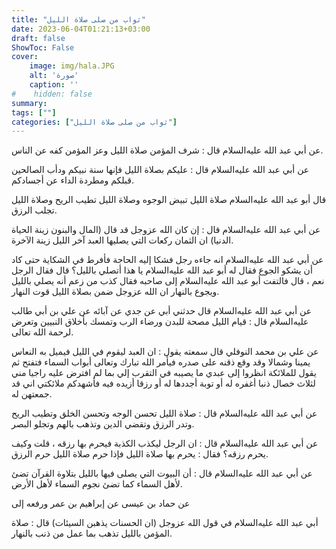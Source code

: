 ```yaml
---
title: "ثواب من صلى صلاة الليل"
date: 2023-06-04T01:21:13+03:00
draft: false
ShowToc: False
cover:
    image: img/hala.JPG
    alt: 'صورة'
    caption: ''
#    hidden: false
summary: 
tags: [""]
categories: ["ثواب من صلى صلاة الليل"]
---
```

عن أبي عبد الله عليه‌السلام
قال : شرف المؤمن صلاة الليل وعز المؤمن كفه عن الناس.

عن أبي عبد الله عليه‌السلام قال : عليكم بصلاة الليل فإنها سنة
نبيكم ودأب الصالحين قبلكم ومطردة الداء عن أجسادكم.

قال أبو عبد الله عليه‌السلام صلاة الليل تبيض الوجوه
وصلاة الليل تطيب الريح وصلاة الليل تجلب الرزق.

عن أبي عبد الله عليه‌السلام قال : إن كان الله عزوجل قد قال
(المال والبنون زينة الحياة الدنيا) ان الثمان ركعات التي يصليها العبد
آخر الليل زينة الآخرة.

عن أبي عبد الله عليه‌السلام انه جاءه رجل فشكا إليه الحاجة
فأفرط في الشكاية حتى كاد أن يشكو الجوع فقال له أبو عبد الله عليه‌السلام يا هذا
أتصلي بالليل؟ قال فقال الرجل نعم ، قال فالتفت أبو عبد الله عليه‌السلام إلى
صاحبه فقال كذب من زعم أنه يصلي بالليل ويجوع بالنهار ان الله عزوجل
ضمن بصلاة الليل قوت النهار.

عن أبي عبد الله عليه‌السلام
قال حدثني أبي عن جدي عن آبائه عن علي بن أبي طالب عليه‌السلام قال :
قيام الليل مصحة للبدن ورضاء الرب وتمسك بأخلاق النبيين وتعرض
لرحمة الله تعالى.

عن علي بن محمد النوفلي قال سمعته يقول :
ان العبد ليقوم في الليل فيميل به النعاس يمينا وشمالا وقد وقع ذقنه على
صدره فيأمر الله تبارك وتعالى أبواب السماء فتفتح ثم يقول للملائكة
انظروا إلى عبدي ما يصيبه في التقرب إلي بما لم افترض عليه راجيا مني
لثلاث خصال ذنبا أغفره له أو توبة أجددها له أو رزقا أزيده فيه فأشهدكم
ملائكتي اني قد جمعتهن له.

عن أبي عبد الله عليه‌السلام قال : صلاة الليل تحسن
الوجه وتحسن الخلق وتطيب الريح وتدر الرزق وتقضي الدين وتذهب
بالهم وتجلو البصر.

عن أبي عبد الله عليه‌السلام قال : ان الرجل ليكذب الكذبة
فيحرم بها رزقه ، قلت وكيف يحرم رزقه؟ فقال : يحرم بها صلاة الليل
فإذا حرم صلاة الليل حرم الرزق.

عن أبي عبد الله عليه‌السلام قال :
أن البيوت التي يصلى فيها بالليل بتلاوة القرآن تضئ لأهل السماء كما
تضئ نجوم السماء لأهل الأرض.

عن حماد بن عيسى عن إبراهيم بن عمر ورفعه إلى
 
أبي عبد الله عليه‌السلام في قول الله عزوجل (ان الحسنات يذهبن السيئات)
قال : صلاة المؤمن بالليل تذهب بما عمل من ذنب بالنهار.

